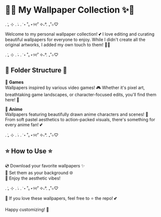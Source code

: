 # 🌌💖 My Wallpaper Collection ✨💫

. ݁₊ ⊹ . ݁˖ . ݁ ⋆ ˚｡⋆୨୧˚ ✧˖°. ₊˚⊹♡

Welcome to my personal wallpaper collection! 💕 I love editing and curating beautiful wallpapers for everyone to enjoy. While I didn't create all the original artworks, I added my own touch to them! 🎨✨

. ݁₊ ⊹ . ݁˖ . ݁ ⋆ ˚｡⋆୨୧˚ ✧˖°. ₊˚⊹♡

## 📂 Folder Structure 🌟

🌠 **Games**  
Wallpapers inspired by various video games! 🎮 Whether it's pixel art, breathtaking game landscapes, or character-focused edits, you'll find them here! 💾

🌠 **Anime**  
Wallpapers featuring beautifully drawn anime characters and scenes! 🌸 From soft pastel aesthetics to action-packed visuals, there's something for every anime fan! 💕

. ݁₊ ⊹ . ݁˖ . ݁ ⋆ ˚｡⋆୨୧˚ ✧˖°. ₊˚⊹♡

## ⭐ How to Use ⭐

💿 Download your favorite wallpapers ✨  
💽 Set them as your background 🌐  
💖 Enjoy the aesthetic vibes!  

. ݁₊ ⊹ . ݁˖ . ݁ ⋆ ˚｡⋆୨୧˚ ✧˖°. ₊˚⊹♡

💌 If you love these wallpapers, feel free to ⭐ the repo! 💕

Happy customizing! 🌟

